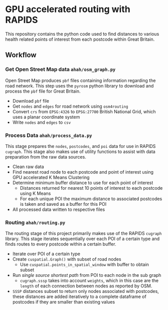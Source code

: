 # GPU accelerated routing with RAPIDS

This repository contains the python code used to find distances to various health related points of interest from each postcode within Great Britain.

## Workflow

### Get Open Street Map data `ahah/osm_graph.py`

Open Street Map produces `pbf` files containing information regarding the road network. This step uses the `pyrosm` python library to download and process the `pbf` file for Great Britain.

* Download `pbf` file
* Get `nodes` and `edges` for road network using `osm4routing`
* Convert `crs` from `EPSG:4326` to `EPSG:27700` British National Grid, which uses a planar coordinate system
* Write `nodes` and `edges` to `csv`

### Process Data `ahah/process_data.py`

This stage prepares the `nodes`, `postcodes`, and `poi` data for use in RAPIDS `cugraph`. This stage also makes use of utility functions to assist with data preparation from the raw data sources.

* Clean raw data
* Find nearest road node to each postcode and point of interest using GPU accelerated K Means Clustering
* Determine minimum buffer distance to use for each point of interest
  * Distances returned for nearest 10 points of interest to each postcode using K Means
  * For each unique POI the maximum distance to associated postcodes is taken and saved as a buffer for this POI
* All processed data written to respective files

### Routing `ahah/routing.py`

The routing stage of this project primarily makes use of the RAPIDS `cugraph` library. This stage iterates sequentially over each POI of a certain type and finds routes to every postcode within a certain buffer.

* Iterate over POI of a certain type
* Create `cuspatial.Graph()` with subset of road nodes
  * Use `cuspatial.points_in_spatial_window` with buffer to obtain subset
* Run _single source shortest path_ from POI to each node in the sub graph
  * `cugraph.sssp` takes into account `weights`, which in this case are the `length` of each connection between nodes as reported by OSM.
* `SSSP` distances subset to return only nodes associated with postcodes, these distances are added iteratively to a complete dataframe of postcodes if they are smaller than existing values

